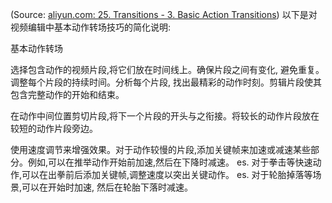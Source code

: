 
(Source:  [aliyun.com: 25. Transitions - 3. Basic Action Transitions](https://tingwu.aliyun.com/doc/transcripts/zj78qpjo5g3vqxdp))
以下是对视频编辑中基本动作转场技巧的简化说明:

基本动作转场

选择包含动作的视频片段,将它们放在时间线上。确保片段之间有变化, 避免重复。
调整每个片段的持续时间。分析每个片段, 找出最精彩的动作时刻。剪辑片段使其包含完整动作的开始和结束。

在动作中间位置剪切片段,将下一个片段的开头与之衔接。将较长的动作片段放在较短的动作片段旁边。

使用速度调节来增强效果。对于动作较慢的片段,添加关键帧来加速或减速某些部分。例如,可以在推举动作开始前加速,然后在下降时减速。
es. 对于拳击等快速动作,可以在出拳前后添加关键帧,调整速度以突出关键动作。
es. 对于轮胎掉落等场景,可以在开始时加速, 然后在轮胎下落时减速。